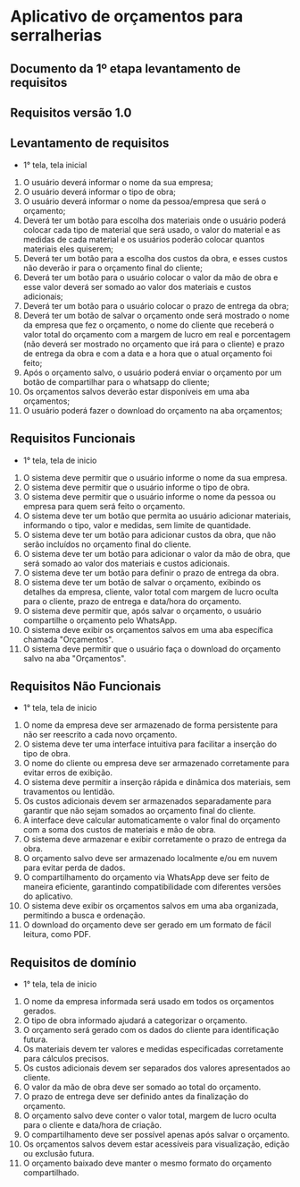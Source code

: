 # Aplicativo de orçamentos para serralherias

## Documento da 1º etapa levantamento de requisitos
## Requisitos versão 1.0

## Levantamento de requisitos
- 1° tela, tela inicial
1.    O usuário deverá informar o nome da sua empresa;
2.	O usuário deverá informar o tipo de obra;
3.	O usuário deverá informar o nome da pessoa/empresa que será o orçamento;
4.	Deverá ter um botão para escolha dos materiais onde o usuário poderá colocar cada tipo de material que será usado, o valor do material e as medidas de cada material e os usuários poderão colocar quantos materiais eles quiserem;
5.	Deverá ter um botão para a escolha dos custos da obra, e esses custos não deverão ir para o orçamento final do cliente;
6.	Deverá ter um botão para o usuário colocar o valor da mão de obra e esse valor deverá ser somado ao valor dos materiais e custos adicionais;
7.	Deverá ter um botão para o usuário colocar o prazo de entrega da obra;
8.	Deverá ter um botão de salvar o orçamento onde será mostrado o nome da empresa que fez o orçamento, o nome do cliente que receberá o valor total do orçamento com a margem de lucro em real e porcentagem (não deverá ser mostrado no orçamento que irá para o cliente) e prazo de entrega da obra e com a data e a hora que o atual orçamento foi feito;
9.	Após o orçamento salvo, o usuário poderá enviar o orçamento por um botão de compartilhar para o whatsapp do cliente;
10.	Os orçamentos salvos deverão estar disponíveis em uma aba orçamentos;
11.	O usuário poderá fazer o download do orçamento na aba orçamentos;

## Requisitos Funcionais
- 1° tela, tela de inicio
1.	O sistema deve permitir que o usuário informe o nome da sua empresa.
2.	O sistema deve permitir que o usuário informe o tipo de obra.
3.	O sistema deve permitir que o usuário informe o nome da pessoa ou empresa para quem será feito o orçamento.
4.	O sistema deve ter um botão que permita ao usuário adicionar materiais, informando o tipo, valor e medidas, sem limite de quantidade.
5.	O sistema deve ter um botão para adicionar custos da obra, que não serão incluídos no orçamento final do cliente.
6.	O sistema deve ter um botão para adicionar o valor da mão de obra, que será somado ao valor dos materiais e custos adicionais.
7.	O sistema deve ter um botão para definir o prazo de entrega da obra.
8.	O sistema deve ter um botão de salvar o orçamento, exibindo os detalhes da empresa, cliente, valor total com margem de lucro oculta para o cliente, prazo de entrega e data/hora do orçamento.
9.	O sistema deve permitir que, após salvar o orçamento, o usuário compartilhe o orçamento pelo WhatsApp.
10.	O sistema deve exibir os orçamentos salvos em uma aba específica chamada "Orçamentos".
11.	O sistema deve permitir que o usuário faça o download do orçamento salvo na aba "Orçamentos".

## Requisitos Não Funcionais
- 1° tela, tela de inicio
1.	O nome da empresa deve ser armazenado de forma persistente para não ser reescrito a cada novo orçamento.
2.	O sistema deve ter uma interface intuitiva para facilitar a inserção do tipo de obra.
3.	O nome do cliente ou empresa deve ser armazenado corretamente para evitar erros de exibição.
4.	O sistema deve permitir a inserção rápida e dinâmica dos materiais, sem travamentos ou lentidão.
5.	Os custos adicionais devem ser armazenados separadamente para garantir que não sejam somados ao orçamento final do cliente.
6.	A interface deve calcular automaticamente o valor final do orçamento com a soma dos custos de materiais e mão de obra.
7.	O sistema deve armazenar e exibir corretamente o prazo de entrega da obra.
8.	O orçamento salvo deve ser armazenado localmente e/ou em nuvem para evitar perda de dados.
9.	O compartilhamento do orçamento via WhatsApp deve ser feito de maneira eficiente, garantindo compatibilidade com diferentes versões do aplicativo.
10.	O sistema deve exibir os orçamentos salvos em uma aba organizada, permitindo a busca e ordenação.
11.	O download do orçamento deve ser gerado em um formato de fácil leitura, como PDF.

## Requisitos de domínio
- 1° tela, tela de inicio
1.	O nome da empresa informada será usado em todos os orçamentos gerados.
2.	O tipo de obra informado ajudará a categorizar o orçamento.
3.	O orçamento será gerado com os dados do cliente para identificação futura.
4.	Os materiais devem ter valores e medidas especificadas corretamente para cálculos precisos.
5.	Os custos adicionais devem ser separados dos valores apresentados ao cliente.
6.	O valor da mão de obra deve ser somado ao total do orçamento.
7.	O prazo de entrega deve ser definido antes da finalização do orçamento.
8.	O orçamento salvo deve conter o valor total, margem de lucro oculta para o cliente e data/hora de criação.
9.	O compartilhamento deve ser possível apenas após salvar o orçamento.
10.	Os orçamentos salvos devem estar acessíveis para visualização, edição ou exclusão futura.
11.	O orçamento baixado deve manter o mesmo formato do orçamento compartilhado.